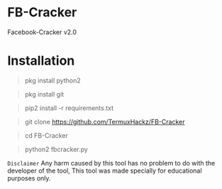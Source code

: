 # FB-Cracker
Facebook-Cracker v2.0

# Installation 

> pkg install python2 

> pkg install git

> pip2 install -r requirements.txt

> git clone https://github.com/TermuxHackz/FB-Cracker

> cd FB-Cracker

> python2 fbcracker.py

```Disclaimer```
Any harm caused by this tool has no problem to do with the developer of the tool, This tool was made specially for educational purposes only.
